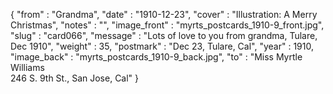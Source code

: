 {
  "from" : "Grandma",
  "date" : "1910-12-23",
  "cover" : "Illustration: A Merry Christmas",
  "notes" : "",
  "image_front" : "myrts_postcards_1910-9_front.jpg",
  "slug" : "card066",
  "message" : "Lots of love to you from grandma, Tulare, Dec 1910",
  "weight" : 35,
  "postmark" : "Dec 23, Tulare, Cal",
  "year" : 1910,
  "image_back" : "myrts_postcards_1910-9_back.jpg",
  "to" : "Miss Myrtle Williams<br> 246 S. 9th St., San Jose, Cal"
}
